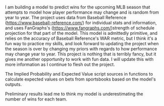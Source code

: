 I am building a model to predict wins for the upcoming MLB season that attempts to model how player performance may change and is random from year to year. 
The project uses data from Baseball Reference (https://www.baseball-reference.com/) for individual stats and information, and uses FanGraphs's (https://www.fangraphs.com/)strength of schedule projection for that part of the model.
This model is admittedly primitive, and relies on the accuracy of Baseball Reference's WAR metric, but I think it's a fun way to practice my skills, and look forward to updating the project when the season is over by changing my priors with regards to how performance may change year to year.
This project is nothing that is terribly fancy, but it gives me another opportunity to work with fun data.
I will update this with more information as I continue to flesh out the project.

The Implied Probability and Expected Value script sources in functions to calculate expected values on bets from sportsbooks based on the model's outputs.

Preliminary results lead me to think my model is underestimating the number of wins for each team.
